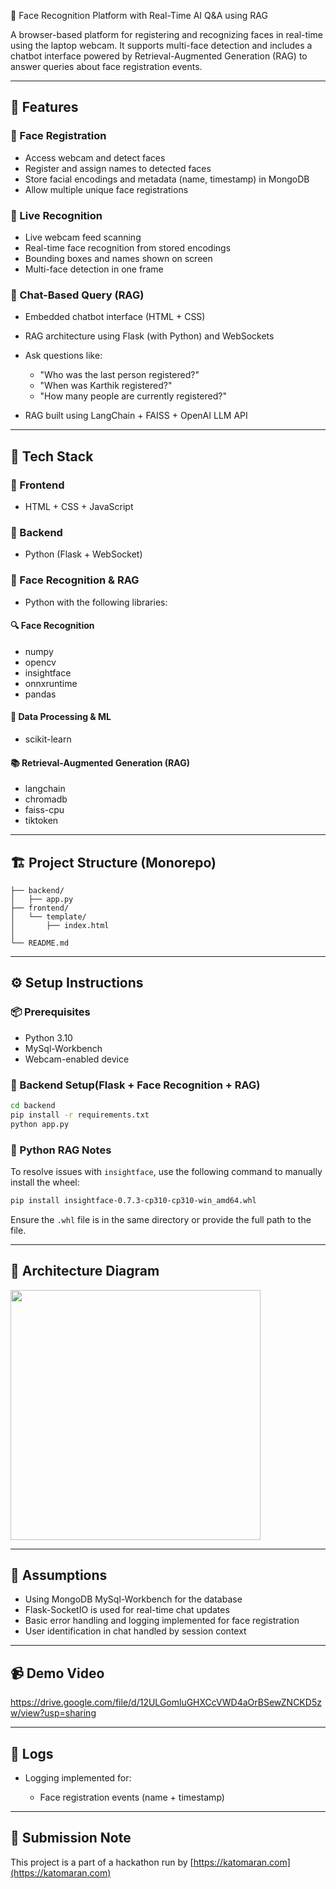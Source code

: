 🧠 Face Recognition Platform with Real-Time AI Q&A using RAG

A browser-based platform for registering and recognizing faces in real-time using the laptop webcam. It supports multi-face detection and includes a chatbot interface powered by Retrieval-Augmented Generation (RAG) to answer queries about face registration events.

---

## 🚀 Features

### 🔐 Face Registration

* Access webcam and detect faces
* Register and assign names to detected faces
* Store facial encodings and metadata (name, timestamp) in MongoDB
* Allow multiple unique face registrations

### 🧠 Live Recognition

* Live webcam feed scanning
* Real-time face recognition from stored encodings
* Bounding boxes and names shown on screen
* Multi-face detection in one frame

### 💬 Chat-Based Query (RAG)

* Embedded chatbot interface (HTML + CSS)
* RAG architecture using Flask (with Python) and WebSockets
* Ask questions like:

  * "Who was the last person registered?"
  * "When was Karthik registered?"
  * "How many people are currently registered?"
* RAG built using LangChain + FAISS + OpenAI LLM API

---

## 🧠 Tech Stack

### 💅 Frontend

* HTML + CSS + JavaScript

### 💅 Backend

* Python (Flask + WebSocket)

### 🤖 Face Recognition & RAG

* Python with the following libraries:

#### 🔍 Face Recognition

* numpy  
* opencv  
* insightface  
* onnxruntime  
* pandas  

#### 📆 Data Processing & ML

* scikit-learn  

#### 📚 Retrieval-Augmented Generation (RAG)

* langchain  
* chromadb  
* faiss-cpu  
* tiktoken  

---


## 🏗 Project Structure (Monorepo)

```
├── backend/
│   ├── app.py
├── frontend/
│   └── template/
│       ├── index.html
│
└── README.md
```

---

## ⚙️ Setup Instructions

### 📦 Prerequisites

* Python 3.10
* MySql-Workbench
* Webcam-enabled device

### 🔧 Backend Setup(Flask + Face Recognition + RAG)

```bash
cd backend
pip install -r requirements.txt
python app.py
```

### 🧠 Python RAG Notes

To resolve issues with `insightface`, use the following command to manually install the wheel:

```bash
pip install insightface-0.7.3-cp310-cp310-win_amd64.whl
```

Ensure the `.whl` file is in the same directory or provide the full path to the file.

---

## 🧱 Architecture Diagram

<img src="https://chat.openai.com/cdn/pub/file-P5RKyQmrF3GVnX37oZ8WrL" width="400" />

---

## 📜 Assumptions

* Using MongoDB MySql-Workbench for the database
* Flask-SocketIO  is used for real-time chat updates
* Basic error handling and logging implemented for face registration
* User identification in chat handled by session context

---

## 📹 Demo Video

https://drive.google.com/file/d/12ULGomluGHXCcVWD4aOrBSewZNCKD5zw/view?usp=sharing

---

## 📜 Logs

* Logging implemented for:

  * Face registration events (name + timestamp)

---

## 🏁 Submission Note

This project is a part of a hackathon run by [https://katomaran.com](https://katomaran.com)
